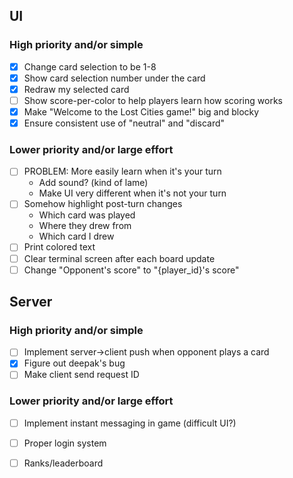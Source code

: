 ## UI

### High priority and/or simple

* [x] Change card selection to be 1-8
* [x] Show card selection number under the card
* [x] Redraw my selected card
* [ ] Show score-per-color to help players learn how scoring works
* [x] Make "Welcome to the Lost Cities game!" big and blocky
* [x] Ensure consistent use of "neutral" and "discard"

### Lower priority and/or large effort

* [ ] PROBLEM: More easily learn when it's your turn
  * Add sound? (kind of lame)
  * Make UI very different when it's not your turn
* [ ] Somehow highlight post-turn changes
  * Which card was played
  * Where they drew from
  * Which card I drew
* [ ] Print colored text
* [ ] Clear terminal screen after each board update
* [ ] Change "Opponent's score" to "{player_id}'s score"

## Server

### High priority and/or simple

* [ ] Implement server->client push when opponent plays a card
* [x] Figure out deepak's bug
* [ ] Make client send request ID

### Lower priority and/or large effort

* [ ] Implement instant messaging in game (difficult UI?)
* [ ] Proper login system
* [ ] Ranks/leaderboard

